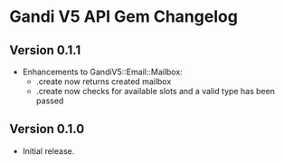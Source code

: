 # Gandi V5 API Gem Changelog

## Version 0.1.1

* Enhancements to GandiV5::Email::Mailbox:
  * .create now returns created mailbox
  * .create now checks for available slots and a valid type has been passed

## Version 0.1.0

* Initial release.
